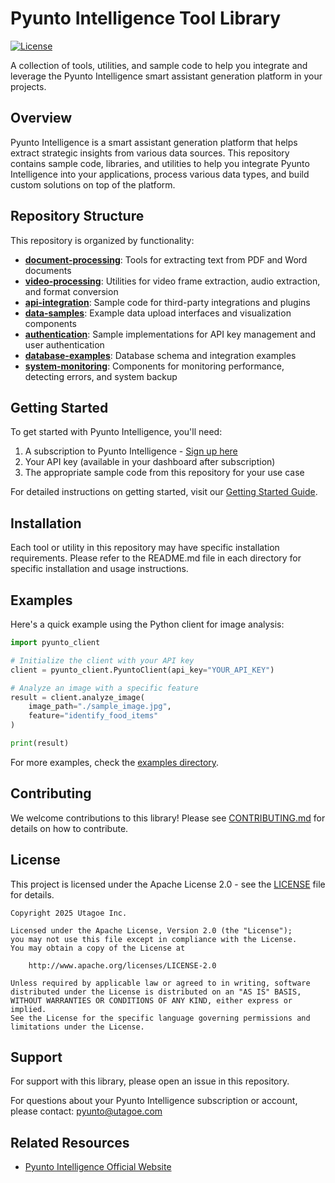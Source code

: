 # Pyunto Intelligence Tool Library

[![License](https://img.shields.io/badge/License-Apache%202.0-blue.svg)](https://opensource.org/licenses/Apache-2.0)

A collection of tools, utilities, and sample code to help you integrate and leverage the Pyunto Intelligence smart assistant generation platform in your projects.

## Overview

Pyunto Intelligence is a smart assistant generation platform that helps extract strategic insights from various data sources. This repository contains sample code, libraries, and utilities to help you integrate Pyunto Intelligence into your applications, process various data types, and build custom solutions on top of the platform.

## Repository Structure

This repository is organized by functionality:

- **[document-processing](./document-processing)**: Tools for extracting text from PDF and Word documents
- **[video-processing](./video-processing)**: Utilities for video frame extraction, audio extraction, and format conversion
- **[api-integration](./api-integration)**: Sample code for third-party integrations and plugins
- **[data-samples](./data-samples)**: Example data upload interfaces and visualization components
- **[authentication](./authentication)**: Sample implementations for API key management and user authentication
- **[database-examples](./database-examples)**: Database schema and integration examples
- **[system-monitoring](./system-monitoring)**: Components for monitoring performance, detecting errors, and system backup

## Getting Started

To get started with Pyunto Intelligence, you'll need:

1. A subscription to Pyunto Intelligence - [Sign up here](https://i.pyunto.com/)
2. Your API key (available in your dashboard after subscription)
3. The appropriate sample code from this repository for your use case

For detailed instructions on getting started, visit our [Getting Started Guide](./docs/getting-started.md).

## Installation

Each tool or utility in this repository may have specific installation requirements. Please refer to the README.md file in each directory for specific installation and usage instructions.

## Examples

Here's a quick example using the Python client for image analysis:

```python
import pyunto_client

# Initialize the client with your API key
client = pyunto_client.PyuntoClient(api_key="YOUR_API_KEY")

# Analyze an image with a specific feature
result = client.analyze_image(
    image_path="./sample_image.jpg",
    feature="identify_food_items"
)

print(result)
```

For more examples, check the [examples directory](./docs/examples).

## Contributing

We welcome contributions to this library! Please see [CONTRIBUTING.md](./CONTRIBUTING.md) for details on how to contribute.

## License

This project is licensed under the Apache License 2.0 - see the [LICENSE](./LICENSE) file for details.

```
Copyright 2025 Utagoe Inc.

Licensed under the Apache License, Version 2.0 (the "License");
you may not use this file except in compliance with the License.
You may obtain a copy of the License at

    http://www.apache.org/licenses/LICENSE-2.0

Unless required by applicable law or agreed to in writing, software
distributed under the License is distributed on an "AS IS" BASIS,
WITHOUT WARRANTIES OR CONDITIONS OF ANY KIND, either express or implied.
See the License for the specific language governing permissions and
limitations under the License.
```

## Support

For support with this library, please open an issue in this repository.

For questions about your Pyunto Intelligence subscription or account, please contact: pyunto@utagoe.com

## Related Resources

- [Pyunto Intelligence Official Website](https://i.pyunto.com)
